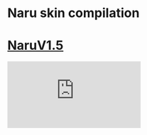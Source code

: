 # Naru skin compilation

# [NaruV1.5](https://naru.s-ul.eu/La9TQr7d)
![Download](https://vk.com/away.php?to=http%3A%2F%2Fwww.dropbox.com%2Fs%2Fah39s35tbl3sahh%2FNaruV1.5%2528BubbleV2%2529.osk%3Fdl%3D0&post=-129404150_1304&cc_key=)
